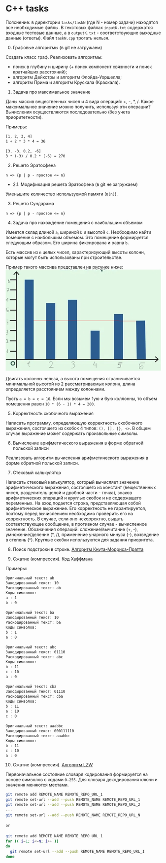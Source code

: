 # C++ tasks

Пояснение: в директории `tasks/taskN` (где N - номер задачи) находятся все необходимые файлы. В текстовых файлах `inputK.txt` содержатся входные тестовые данные, а в `outputK.txt` - соответствующие выходные данные (ответы). Файл `taskN.cpp` трогать нельзя.

0. Графовые алгоритмы (в git не загружаем)

Создать класс граф. Реализовать алгоритмы:

* поиск в глубину и ширину (+ поиск компонент связности и поиск кратчайших расстояний);
* алгоритм Дейкстры и алгоритм Флойда-Уоршелла;
* алгоритм Прима и алгоритм Крускала (Краскала).

1. Задача про максимальное значение

Даны массив вещественных чисел и 4 вида операций: +, -, *, /.
Какое максимальное значение можно получить, используя эти операции? Вычисления осуществляются последовательно (без учета приоритетности).

Примеры:

```
[1, 2, 3, 4]
1 + 2 * 3 * 4 = 36

[3, -3, 0.2, -6]
3 * (-3) / 0.2 * (-6) = 270
```

2. Решето Эратосфена

`n => {p | p - простое <= n}`

* 2.1. Модификация решета Эратосфена (в git не загружаем)

Уменьшите количество используемой памяти (`O(n)`).

3. Решето Сундарама

`n => {p | p - простое <= n}`

4. Задача про нахождение помещения с наибольшим объемом

Имеется склад длиной `a`, шириной `b` и высотой `c`.
Необходимо найти помещение с наибольшим объемом. Это помещение формируется следующим образом.
Его ширина фиксирована и равна `b`.

Есть массив из `n` целых чисел, характеризующий высоты колонн,
которые могут быть использованы при строительстве.

Пример такого массива представлен на рисунке ниже:
![Массив колонн](./assets/bars.png)

Двигать колонны нельзя, а высота помещения ограничивается минимальной высотой из 2 рассматриваемых колонн, длина определяется расстоянием между колоннами.

Пусть `a = b = c = 10`. Если мы возьмем 1ую и 6ую коллонны, то объем помещения равен `10 * (6 - 1) * 4 = 200`.

5. Корректность скобочного выражения

Написать программу, определяющую корректность скобочного выражения, состоящего из скобок 4 типов: `(), [], {}, <>`. В общем случае выражение может содержать произвольные символы.

6. Вычисление арифметического выражения в форме обратной польской записи

Реализовать алгоритм вычисления арифметического выражения в форме обратной польской записи.

7. Стековый калькулятор

Написать стековый калькулятор, который вычисляет значение арифметического выражения, состоящего из констант (вещественных чисел, разделитель целой и дробной части - точка), знаков арифметических операций и круглых скобок и не содержащего переменных. На вход подается строка, представляющая собой арифметическое выражение. Его корректность не гарантируется, поэтому перед вычислением необходимо проверить его на корректность. В случае, если оно некорректно, выдать соответствующее сообщение, в противном случае - вычисленное значение. Обозначения операций: сложение/вычитание (+, -), умножение/деление (*, /), применение унарного минуса (-), возведение в степень (^). Круглые скобки используются для задания приоритета.

8. Поиск подстроки в строке. [Алгоритм Кнута-Морриса-Пратта](https://neerc.ifmo.ru/wiki/index.php?title=%D0%90%D0%BB%D0%B3%D0%BE%D1%80%D0%B8%D1%82%D0%BC_%D0%9A%D0%BD%D1%83%D1%82%D0%B0-%D0%9C%D0%BE%D1%80%D1%80%D0%B8%D1%81%D0%B0-%D0%9F%D1%80%D0%B0%D1%82%D1%82%D0%B0)

9. Сжатие (компрессия). [Код Хаффмана](https://neerc.ifmo.ru/wiki/index.php?title=%D0%90%D0%BB%D0%B3%D0%BE%D1%80%D0%B8%D1%82%D0%BC_%D0%A5%D0%B0%D1%84%D1%84%D0%BC%D0%B0%D0%BD%D0%B0)

Примеры:

```
Оригинальный текст: ab
Закодированный текст: 10
Раскодированный текст: ab
Коды символов:
a : 1
b : 0

Оригинальный текст: ba
Закодированный текст: 10
Раскодированный текст: ba
Коды символов:
b : 1
a : 0

Оригинальный текст: abc
Закодированный текст: 01110
Раскодированный текст: abc
Коды символов:
b : 11
c : 10
a : 0

Оригинальный текст: cba
Закодированный текст: 01110
Раскодированный текст: cba
Коды символов:
b : 11
a : 10
c : 0

Оригинальный текст: aaabbc
Закодированный текст: 000111110
Раскодированный текст: aaabbc
Коды символов:
b : 11
c : 10
a : 0
```

10. Сжатие (компрессия). [Алгоритм LZW](https://neerc.ifmo.ru/wiki/index.php?title=%D0%90%D0%BB%D0%B3%D0%BE%D1%80%D0%B8%D1%82%D0%BC_LZW)

Первоначальное состояние словаря кодирования формируется на основе символов с кодами `0-255`.
Для словаря декодирования ключи и значения меняются местами.


```bash
git remote add REMOTE_NAME REMOTE_REPO_URL_1
git remote set-url --add --push REMOTE_NAME REMOTE_REPO_URL_1
git remote set-url --add --push REMOTE_NAME REMOTE_REPO_URL_2
...
git remote set-url --add --push REMOTE_NAME REMOTE_REPO_URL_N

or

git remote add REMOTE_NAME REMOTE_REPO_URL_1
for (( i=1; i<=N; i++ ))
do
  git remote set-url --add --push REMOTE_NAME REMOTE_REPO_URL_I
done
```
